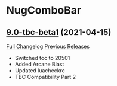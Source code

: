 # NugComboBar

## [9.0-tbc-beta1](https://github.com/rgd87/NugComboBar/tree/9.0-tbc-beta1) (2021-04-15)
[Full Changelog](https://github.com/rgd87/NugComboBar/compare/1.13.9-tbc1...9.0-tbc-beta1) [Previous Releases](https://github.com/rgd87/NugComboBar/releases)

- Switched toc to 20501  
- Added Arcane Blast  
- Updated luacheckrc  
- TBC Compatibility Part 2  
